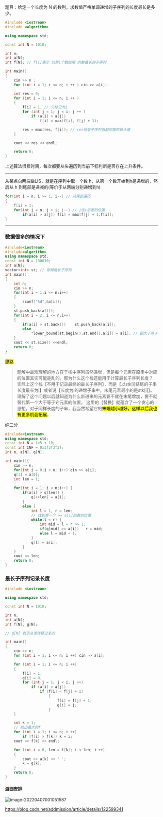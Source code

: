 题目：给定一个长度为 N 的数列，求数值严格单调递增的子序列的长度最长是多少。

```c++
#include <iostream>
#include <algorithm>

using namespace std;

const int N = 1010;

int n;
int a[N];
int f[N]; // f[i]表示 以第i个数结尾 的数最长的子序列

int main()
{
    cin >> n ;
    for (int i = 1; i <= n; i ++ ) cin >> a[i];

    int res = 0;
    for (int i = 1; i <= n; i ++ )
    {
        f[i] = 1; // 先标记为1
        for (int j = 1; j < i; j ++ )
            if (a[i] > a[j])
                f[i] = max(f[i], f[j] + 1);

        res = max(res, f[i]); // res记录子序列当前可能的最大值
    }

    cout << res << endl;

    return 0;
}
```

上述算法很费时间，每次都要从头遍历到当前下标判断是否存在上升条件。

----



从某点向两端做LIS，就是在序列中取一个数 h，从第一个数开始到h是递增的，然后从 h 到尾部是递减的(等价于从两端分别递增到h)



```c++
for(int i = n; i >= 1; i--) // 从尾部遍历
{
    f[i] = 1;
    for(int j = n; j > i; j--) // j在i后面的位置
        if(a[i] > a[j])	f[i] = max(f[j] + 1,f[i]);
}
```

---

### 数据很多的情况下

```c++
#include<iostream>
#include<algorithm>
using namespace std;
const int N = 100010;
int a[N];
vector<int> st; // 存储最长子序列
int main()
{
    int n;
    cin >> n;
    for(int i = 1;i <= n;i++)
    {
        scanf("%d",&a[i]);
    }
    st.push_back(a[1]);
    for(int i = 2; i <= n;i++)
    {
        if(a[i] > st.back())    st.push_back(a[i]);
        else
            *lower_bound(st.begin(),st.end(),a[i]) = a[i]; // 把大于等于它的第一个数替换掉,z
    }
    cout << st.size() <<endl;
    return 0;
}
```

<mark>思路</mark>

>  题解中最难理解的地方在于栈中序列虽然递增，但是每个元素在原串中对应的位置其实可能是乱的，那为什么这个栈还能用于计算最长子序列长度？
> 实际上这个栈【不用于记录最终的最长子序列】，而是【以stk[i]结尾的子串长度最长为i】或者说【长度为i的递增子串中，末尾元素最小的是stk[i]】。理解了这个问题以后就知道为什么新进来的元素要不就在末尾增加，要不就替代第一个大于等于它元素的位置。
> 这里的【替换】就蕴含了一个贪心的思想，对于同样长度的子串，我当然希望它的<mark>末端越小越好，这样以后我也有更多机会拓展</mark>。

纯二分

```c++
#include<iostream>
using namespace std;
const int N = 1e5 + 10;
const int INF = 0x3f3f3f3f;
int n, a[N], q[N];

int main(){
    cin >> n;
    for(int i = 0;i < n; i++) cin >> a[i];
    q[1] = a[0];
    int len = 1;
    
    for(int i = 1; i < n;i++) {
        if(a[i] > q[len]) {
            q[++len] = a[i];
        }
        else {
            int l = 1, r = len;
            // 找到第一个 >= a[i]的数的位置
            while(l < r) {
                int mid = l + r >> 1;
                if(q[mid] >= a[i])   r = mid;
                else l = mid + 1;
            }
            q[l] = a[i];
        }
    }
    cout << len;
    return 0;
}
```



### 最长子序列记录长度

```c++
#include <iostream>

using namespace std;

const int N = 1010;

int n;
int a[N];
int f[N], g[N];

// g[N] 表示从谁转移过来的

int main()
{
    cin >> n;
    for (int i = 1; i <= n; i ++) cin >> a[i];

    for (int i = 1; i <= n; i ++)
    {
        f[i] = 1;
        g[i] = 0;
        for (int j = 1; j < i; j ++)
            if (a[i] > a[j])
                if (f[i] < f[j] + 1)
                    {
                        f[i] = f[j] + 1;
                        g[i] = j;
                    }
    }

    int k = 1;
    // 找出最大的f
    for (int i = 1; i <= n; i ++)
        if (f[i] > f[k]) k = i;
    cout << f[k] << endl;

    for (int i = 0, len = f[k]; i < len; i ++)
    {
        cout << a[k] << ' ';
        k = g[k];
    }
    return 0;
}

```



#### 游园安排

![image-20220407001051587](https://cdn.jsdelivr.net/gh/moon-Light404/my-picGo@master/img/image-20220407001051587.png)

https://blog.csdn.net/addmission/article/details/122599341
